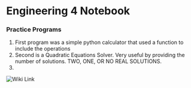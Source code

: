 # Engineering 4 Notebook
### Practice Programs
1. First program was a simple python calculator that used a function to include the operations
2. Second is a Quadratic Equations Solver. Very useful by providing the number of solutions. TWO, ONE, OR NO REAL SOLUTIONS.
3. 

![Wiki Link](https://github.com/AhmedAl-Doori/Engineering4_Notebook/wiki/home2)
